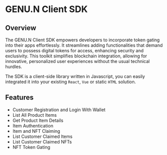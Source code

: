 # GENU.N Client SDK
## Overview
The GENU.N Client SDK empowers developers to incorporate token gating into their apps effortlessly. It streamlines adding functionalities that demand users to possess digital tokens for access, enhancing security and exclusivity. This toolkit simplifies blockchain integration, allowing for innovative, personalized user experiences without the usual technical hurdles.

The SDK is a client-side library written in Javascript, you can easily integrated it into your existing `React`, `Vue` or static `HTML` solution.

## Features
- Customer Registration and Login With Wallet
- List All Product Items
- Get Product Item Details
- Item Authentication
- Item and NFT Claiming
- List Customer Claimed Items
- List Customer Claimed NFTs
- NFT Token Gating